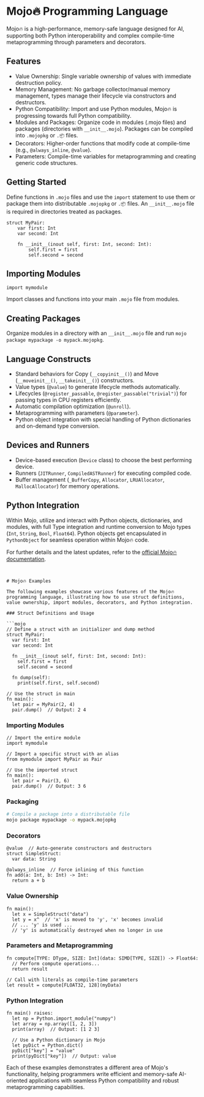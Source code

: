 # Mojo🔥 Programming Language
Mojo🔥 is a high-performance, memory-safe language designed for AI, supporting both Python interoperability and complex compile-time metaprogramming through parameters and decorators.

## Features
- Value Ownership: Single variable ownership of values with immediate destruction policy.
- Memory Management: No garbage collector/manual memory management, types manage their lifecycle via constructors and destructors.
- Python Compatibility: Import and use Python modules, Mojo🔥 is progressing towards full Python compatibility.
- Modules and Packages: Organize code in modules (.mojo files) and packages (directories with `__init__.mojo`). Packages can be compiled into `.mojopkg` or `.📦` files.
- Decorators: Higher-order functions that modify code at compile-time (e.g., `@always_inline`, `@value`).
- Parameters: Compile-time variables for metaprogramming and creating generic code structures.

## Getting Started
Define functions in `.mojo` files and use the `import` statement to use them or package them into distributable `.mojopkg` or `.📦` files. An `__init__.mojo` file is required in directories treated as packages.

```mojo
struct MyPair:
    var first: Int
    var second: Int

    fn __init__(inout self, first: Int, second: Int):
        self.first = first
        self.second = second
```

## Importing Modules
```mojo
import mymodule
```
Import classes and functions into your main `.mojo` file from modules.

## Creating Packages
Organize modules in a directory with an `__init__.mojo` file and run `mojo package mypackage -o mypack.mojopkg`.

## Language Constructs
- Standard behaviors for Copy (`__copyinit__()`) and Move (`__moveinit__()`, `__takeinit__()`) constructors.
- Value types (`@value`) to generate lifecycle methods automatically.
- Lifecycles (`@register_passable`, `@register_passable("trivial")`) for passing types in CPU registers efficiently.
- Automatic compilation optimization (`@unroll`).
- Metaprogramming with parameters (`@parameter`).
- Python object integration with special handling of Python dictionaries and on-demand type conversion.

## Devices and Runners
- Device-based execution (`Device` class) to choose the best performing device.
- Runners (`JITRunner`, `CompiledASTRunner`) for executing compiled code.
- Buffer management (`_BufferCopy`, `Allocator`, `LRUAllocator`, `MallocAllocator`) for memory operations.

## Python Integration
Within Mojo, utilize and interact with Python objects, dictionaries, and modules, with full Type integration and runtime conversion to Mojo types (`Int`, `String`, `Bool`, `Float64`). Python objects get encapsulated in `PythonObject` for seamless operation within Mojo🔥 code.

For further details and the latest updates, refer to the [official Mojo🔥 documentation](https://docs.modular.com/mojo/).
```


# Mojo🔥 Examples

The following examples showcase various features of the Mojo🔥 programming language, illustrating how to use struct definitions, value ownership, import modules, decorators, and Python integration.

### Struct Definitions and Usage

```mojo
// Define a struct with an initializer and dump method
struct MyPair:
  var first: Int
  var second: Int

  fn __init__(inout self, first: Int, second: Int):
    self.first = first
    self.second = second

  fn dump(self):
    print(self.first, self.second)

// Use the struct in main
fn main():
  let pair = MyPair(2, 4)
  pair.dump()  // Output: 2 4
```

### Importing Modules

```mojo
// Import the entire module
import mymodule

// Import a specific struct with an alias
from mymodule import MyPair as Pair

// Use the imported struct
fn main():
  let pair = Pair(3, 6)
  pair.dump()  // Output: 3 6
```

### Packaging

```sh
# Compile a package into a distributable file
mojo package mypackage -o mypack.mojopkg
```

### Decorators

```mojo
@value  // Auto-generate constructors and destructors
struct SimpleStruct:
  var data: String

@always_inline  // Force inlining of this function
fn add(a: Int, b: Int) -> Int:
  return a + b
```

### Value Ownership

```mojo
fn main():
  let x = SimpleStruct("data")
  let y = x^  // 'x' is moved to 'y', 'x' becomes invalid
  // ... 'y' is used ...
  // 'y' is automatically destroyed when no longer in use
```

### Parameters and Metaprogramming

```mojo
fn compute[TYPE: DType, SIZE: Int](data: SIMD[TYPE, SIZE]) -> Float64:
  // Perform compute operations...
  return result

// Call with literals as compile-time parameters
let result = compute[FLOAT32, 128](myData)
```

### Python Integration

```mojo
fn main() raises:
  let np = Python.import_module("numpy")
  let array = np.array([1, 2, 3])
  print(array)  // Output: [1 2 3]

  // Use a Python dictionary in Mojo
  let pyDict = Python.dict()
  pyDict["key"] = "value"
  print(pyDict["key"])  // Output: value
```

Each of these examples demonstrates a different area of Mojo's functionality, helping programmers write efficient and memory-safe AI-oriented applications with seamless Python compatibility and robust metaprogramming capabilities.

